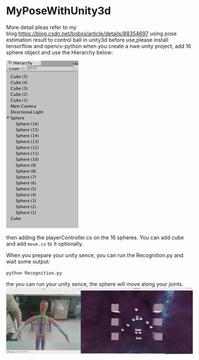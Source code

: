 # MyPoseWithUnity3d
More detail pleas refer to my blog:https://blog.csdn.net/bobxx/article/details/88354697
using pose estimation result to control ball in unity3d
before use,please install tensorflow and opencv-python
when you create a nwe unity project, add 16 sphere object and use the Hierarchy below:


![](./1.png)


then adding the playerController.cs on the 16 spheres. You can add cube and add `move.cs` to it optionally.

When you prepare your unity sence, you can run the Recognition.py and wait some output:
```shell
python Recognition.py

```
the you can run your unity sence, the sphere will move along your joints.
![](./out.png)
